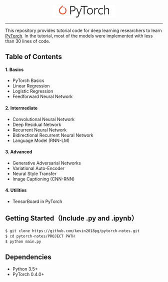 <p align="center"><img width="40%" src="logo/pytorch_logo_2020.svg" /></p>

--------------------------------------------------------------------------------

This repository provides tutorial code for deep learning researchers to learn [PyTorch](https://github.com/pytorch/pytorch). In the tutorial, most of the models were implemented with less than 30 lines of code. 



## Table of Contents

#### 1. Basics
* PyTorch Basics
* Linear Regression
* Logistic Regression
* Feedforward Neural Network

#### 2. Intermediate
* Convolutional Neural Network
* Deep Residual Network
* Recurrent Neural Network
* Bidirectional Recurrent Neural Network
* Language Model (RNN-LM)

#### 3. Advanced
* Generative Adversarial Networks
* Variational Auto-Encoder
* Neural Style Transfer
* Image Captioning (CNN-RNN)

#### 4. Utilities
* TensorBoard in PyTorch




## Getting Started（Include .py and .ipynb）
```bash
$ git clone https://github.com/kevin2018pg/pytorch-notes.git
$ cd pytorch-notes/PROJECT PATH
$ python main.py
```



## Dependencies
* Python 3.5+
* PyTorch 0.4.0+




